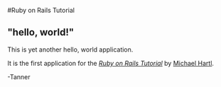 #Ruby on Rails Tutorial

## "hello, world!"

This is yet another hello, world application.

It is the first application for the [*Ruby on Rails Tutorial*](http://www.railstutorial.org/) by [Michael Hartl](http://ww.michaelhartl.com/).

-Tanner
